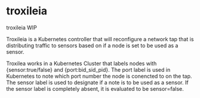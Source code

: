 # troxileia
troxileia WIP

Troxileia is a Kubernetes controller that will reconfigure a network tap that is distributing traffic to sensors based on if a node is set to be used as a sensor.

Troxilea works in a Kubernetes Cluster that labels nodes with {sensor:true/false} and {port:bid_sid_pid}. The port label is used in Kubernetes to note which port number the node is conencted to on the tap. The sensor label is used to designate if a note is to be used as a sensor. If the sensor label is completely absent, it is evaluated to be sensor=false.

